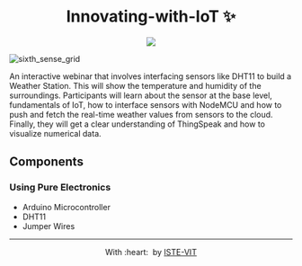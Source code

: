 
<h1 align="center"> Innovating-with-IoT ✨</h1>

<p align="center">
 <img src="https://user-images.githubusercontent.com/71590944/111881788-33353b80-89d8-11eb-9db1-746eba087b05.png" > <br> 
</p>
	
![sixth_sense_grid](https://ik.imagekit.io/0jhnlwby2oyx/iot_post_rowtbGCAH.jpeg?ik-sdk-version=javascript-1.4.3&updatedAt=1649178117561)

An interactive webinar that involves interfacing sensors like DHT11 to build a Weather Station. This will show the temperature and humidity of the surroundings. Participants will learn about the sensor at the base level, fundamentals of IoT, how to interface sensors with NodeMCU and how to push and fetch the real-time weather values from sensors to the cloud. Finally, they will get a clear understanding of ThingSpeak and how to visualize numerical data.


## Components
### Using Pure Electronics
- Arduino Microcontroller
- DHT11
- Jumper Wires


- ---
  <p align="center">
	With :heart: &nbsp;by <a href="https://istevit.in/" target="_blank">ISTE-VIT</a>
</p>
